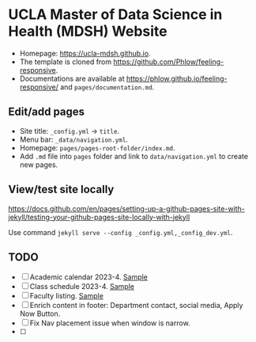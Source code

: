 # UCLA Master of Data Science in Health (MDSH) Website

- Homepage: <https://ucla-mdsh.github.io>.
- The template is cloned from <https://github.com/Phlow/feeling-responsive>.
- Documentations are available at <https://phlow.github.io/feeling-responsive/> and `pages/documentation.md`.

## Edit/add pages

- Site title: `_config.yml` -> `title`.
- Menu bar: `_data/navigation.yml`.
- Homepage: `pages/pages-root-folder/index.md`.
- Add `.md` file into `pages` folder and link to `data/navigation.yml` 
  to create new pages.

## View/test site locally

<https://docs.github.com/en/pages/setting-up-a-github-pages-site-with-jekyll/testing-your-github-pages-site-locally-with-jekyll>

Use command `jekyll serve --config _config.yml,_config_dev.yml`.

## TODO

* [ ] Academic calendar 2023-4. [Sample](https://static1.squarespace.com/static/5d279b884a66f90001eed359/t/61d8992306898f3b553a0889/1641584931337/HP+Calendar+22-23.pdf)  
* [ ] Class schedule 2023-4. [Sample](https://static1.squarespace.com/static/5d279b884a66f90001eed359/t/62fe62f6bbdf7e6fe7283224/1660838647179/22-23+HP+Course+Schedule.pdf)  
* [ ] Faculty listing. [Sample](https://www.mphhp.ph.ucla.edu/faculty)  
* [ ] Enrich content in footer: Department contact, social media, Apply Now Button.  
* [ ] Fix Nav placement issue when window is narrow.  
* [ ] 